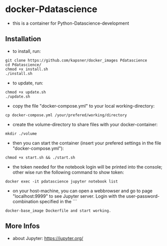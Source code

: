 # docker-Pdatascience

- this is a container for Python-Datascience-development  

## Installation 

- to install, run:  
```
git clone https://github.com/kapsner/docker_images Pdatascience
cd Pdatascience/
chmod +x install.sh
./install.sh
```

- to update, run:  
```
chmod +x update.sh  
./update.sh  
```

- copy the file "docker-compose.yml" to your local working-directory:  
```
cp docker-compose.yml /your/prefered/working/directory  
```

- create the volume-directory to share files with your docker-container:  
```
mkdir ./volume  
```

- then you can start the container (insert your prefered settings in the file "docker-compose.yml"):  
```
chmod +x start.sh && ./start.sh
```

- the token needed for the notebook login will be printed into the console; other wise run the following command to show token:  
```
docker exec -it pdatascience jupyter notebook list  
```

- on your host-machine, you can open a webbrowser and go to page "localhost:9999" to see Jupyter server. Login with the user-password-combination specified in the ```
```
docker-base_image Dockerfile and start working.  
```

## More Infos  

- about Jupyter: <https://jupyter.org/>